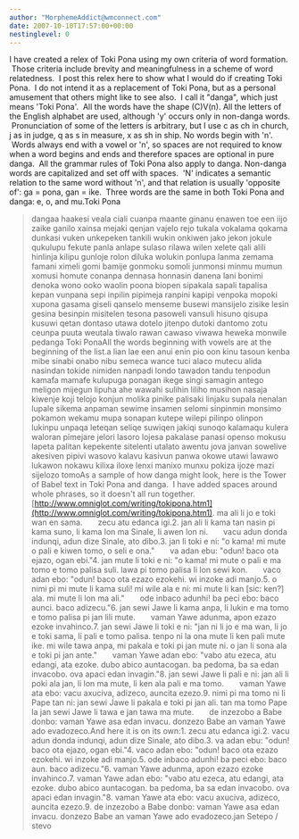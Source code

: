```yaml
---
author: "MorphemeAddict@wmconnect.com"
date: 2007-10-10T17:57:00+00:00
nestinglevel: 0
---
```

I have created a relex of Toki Pona using my own criteria of word formation.  Those criteria include brevity and meaningfulness in a scheme of word relatedness.  I post this relex here to show what I would do if creating Toki Pona.  I do not intend it as a replacement of Toki Pona, but as a personal amusement that others might like to see also.  I call it "danga", which just means 'Toki Pona'.  All the words have the shape (C)V(n). All the letters of the English alphabet are used, although 'y' occurs only in non-danga words.  Pronunciation of some of the letters is arbitrary, but I use c as ch in church, j as in judge, q as s in measure, x as sh in ship. No words begin with 'n'.  Words always end with a vowel or 'n', so spaces are not required to know when a word begins and ends and therefore spaces are optional in pure danga.  All the grammar rules of Toki Pona also apply to danga. Non-danga words are capitalized and set off with spaces.  'N' indicates a semantic relation to the same word without 'n', and that relation is usually 'opposite of': ga = pona, gan = ike.  Three words are the same in both Toki Pona and danga: e, o, and mu.Toki Pona 
> dangaa haakesi veala ciali cuanpa maante ginanu enawen toe een iijo zaike ganilo xainsa mejaki qenjan vajelo rejo tukala vokalama qokama dunkasi vuken unkepeken tankili wukin onkiwen jako jekon jokule qukulupu fekute panla anlape sulaso rilawa wilen xelete qali alili hinlinja kilipu gunloje rolon diluka wolukin ponlupa lanma zemama famani ximeli gomi bamije gonmoku somoli junmonsi minmu mumun xomusi homute conanpa dennasa honnasin danena lani bonimi denoka wono ooko waolin poona biopen sipakala sapali tapalisa kepan vunpana sepi inpilin pipimeja ranpini kapipi venpoka mopoki xupona gasama giseli qanselo menseme busewi mansijelo zisike lesin gesina besinpin misitelen tesona pasoweli vansuli hisuno qisupa kusuwi qetan dontaso utawa dotelo jitenpo dutoki dantomo zotu ceunpa puuta weutala tiwalo rawan cawaso viwawa heweka monwile pedanga 
> Toki PonaAll the words beginning with vowels are at the beginning of the list.a lian lae een anui enin pio oon kinu tasoun kenba mibe sinabi onabo nibu semeca wance tuci alaco mutecu alida nasindan tokide nimiden nanpadi londo tawadon tandu tenpodun kamafa mamafe kulupuga ponagan ikege singi samagin antego meligon mijegun lipuha ahe wawahi sulihin liliho musihon nasaja kiwenje koji telojo konjun molika pinike palisaki linjaku supala nenalan lupale sikema anpaman sewime insamen selomi sinpinmin monsimo pokamon wekamu mupa sonapan kutepe wilepi pilinpo olinpon lukinpu unpaqa leteqan seliqe suwiqen jakiqi sunoqo kalamaqu kulera waloran pimejare jelori lasoro lojesa pakalase panasi openso mokusu lapeta palitan kepekente sitelenti utalato awentu jova janvan sowelive akesiven pipivi wasovo kalavu kasivun panwa okowe utawi lawawo lukawon nokawu kilixa iloxe lenxi manixo munxu pokiza ijoze mazi sijelozo tomoAs a sample of how danga might look, here is the Tower of Babel text in Toki Pona and danga.  I have added spaces around whole phrases, so it doesn't all run together.[http://www.omniglot.com/writing/tokipona.htm1](http://www.omniglot.com/writing/tokipona.htm1). ma ali li jo e toki wan en sama.       zecu atu edanca igi.2. jan ali li kama tan nasin pi kama suno, li kama lon ma Sinale, li awen lon ni.       vacu adun donda indunqi, adun dize Sinale, ato dibo.3. jan li toki e ni: "o kama! mi mute o pali e kiwen tomo, o seli e ona."       va adan ebu: "odun! baco ota ejazo, ogan ebi."4. jan mute li toki e ni: "o kama! mi mute o pali e ma tomo e tomo palisa suli. lawa pi tomo palisa li lon sewi kon.       vaco adan ebo: "odun! baco ota ezazo ezokehi. wi inzoke adi manjo.5. o nimi pi mi mute li kama suli! mi wile ala e ni: mi mute li kan \[sic: ken?\] ala. mi mute li lon ma ali."       ode inbaco adunhi! ba peci ebo: baco aunci. baco adizecu."6. jan sewi Jawe li kama anpa, li lukin e ma tomo e tomo palisa pi jan lili mute.       vaman Yawe adunma, apon ezazo ezoke invahinco.7. jan sewi Jawe li toki e ni: "jan ni li jo e ma wan, li jo e toki sama, li pali e tomo palisa. tenpo ni la ona mute li ken pali mute ike. mi wile tawa anpa, mi pakala e toki pi jan mute ni. o jan li sona ala e toki pi jan ante."       vaman Yawe adan ebo: "vabo atu ezeca, atu edangi, ata ezoke. dubo abico auntacogan. ba pedoma, ba sa edan invacobo. ova apaci edan invagin."8. jan sewi Jawe li pali e ni: jan ali li poki ala jan, li lon ma mute, li ken ala pali e ma tomo.       vaman Yawe ata ebo: vacu axuciva, adizeco, auncita ezezo.9. nimi pi ma tomo ni li Pape tan ni: jan sewi Jawe li pakala e toki pi jan ali. tan ma tomo Pape la jan sewi Jawe li tawa e jan tawa ma mute.       de inzezobo a Babe donbo: vaman Yawe asa edan invacu. donzezo Babe an vaman Yawe ado evadozeco.And here it is on its own:1. zecu atu edanca igi.2. vacu adun donda indunqi, adun dize Sinale, ato dibo.3. va adan ebu: "odun! baco ota ejazo, ogan ebi."4. vaco adan ebo: "odun! baco ota ezazo ezokehi. wi inzoke adi manjo.5. ode inbaco adunhi! ba peci ebo: baco aun. baco adizecu."6. vaman Yawe adunma, apon ezazo ezoke invahinco.7. vaman Yawe adan ebo: "vabo atu ezeca, atu edangi, ata ezoke. dubo abico auntacogan. ba pedoma, ba sa edan invacobo. ova apaci edan invagin."8. vaman Yawe ata ebo: vacu axuciva, adizeco, auncita ezezo.9. de inzezobo a Babe donbo: vaman Yawe asa edan invacu. donzezo Babe an vaman Yawe ado evadozeco.jan Setepo / stevo
